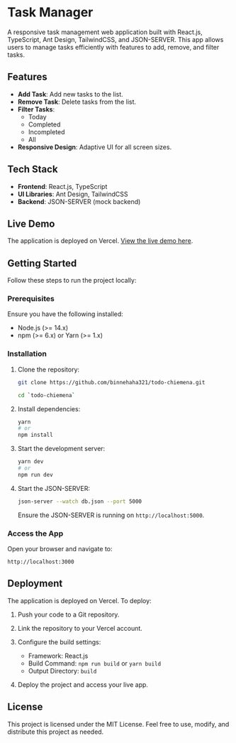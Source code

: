 # Task Manager

A responsive task management web application built with React.js, TypeScript, Ant Design, TailwindCSS, and JSON-SERVER. This app allows users to manage tasks efficiently with features to add, remove, and filter tasks.

## Features

- **Add Task**: Add new tasks to the list.
- **Remove Task**: Delete tasks from the list.
- **Filter Tasks**:
  - Today
  - Completed
  - Incompleted
  - All
- **Responsive Design**: Adaptive UI for all screen sizes.

## Tech Stack

- **Frontend**: React.js, TypeScript
- **UI Libraries**: Ant Design, TailwindCSS
- **Backend**: JSON-SERVER (mock backend)

## Live Demo

The application is deployed on Vercel. [View the live demo here](#).

## Getting Started

Follow these steps to run the project locally:

### Prerequisites

Ensure you have the following installed:

- Node.js (>= 14.x)
- npm (>= 6.x) or Yarn (>= 1.x)

### Installation

1. Clone the repository:

   ```bash
   git clone https://github.com/binnehaha321/todo-chiemena.git
   ```

   ```bash
   cd `todo-chiemena`
   ```

2. Install dependencies:

   ```bash
   yarn
   # or
   npm install
   ```

3. Start the development server:

   ```bash
   yarn dev
   # or
   npm run dev
   ```

4. Start the JSON-SERVER:

   ```bash
   json-server --watch db.json --port 5000
   ```

   Ensure the JSON-SERVER is running on `http://localhost:5000`.

### Access the App

Open your browser and navigate to:

```
http://localhost:3000
```

## Deployment

The application is deployed on Vercel. To deploy:

1. Push your code to a Git repository.
2. Link the repository to your Vercel account.
3. Configure the build settings:

   - Framework: React.js
   - Build Command: `npm run build` or `yarn build`
   - Output Directory: `build`

4. Deploy the project and access your live app.

## License

This project is licensed under the MIT License. Feel free to use, modify, and distribute this project as needed.
